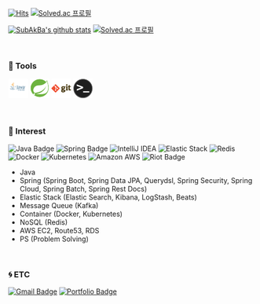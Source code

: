 [![Hits](https://hits.seeyoufarm.com/api/count/incr/badge.svg?url=https%3A%2F%2Fgithub.com%2FSubAkBa%2Fhit-counter&count_bg=%2379C83D&title_bg=%23555555&icon=&icon_color=%23E7E7E7&title=hits&edge_flat=false)](https://hits.seeyoufarm.com)
[![Solved.ac 프로필](http://mazassumnida.wtf/api/mini/generate_badge?boj=wonju2286)](https://solved.ac/wonju2286)


[![SubAkBa's github stats](https://github-readme-stats.vercel.app/api?username=SubAkBa&show_icons=true&theme=cobalt)](https://github.com/SubAkBa/github-readme-stats)
[![Solved.ac 프로필](http://mazassumnida.wtf/api/v2/generate_badge?boj=wonju2286)](https://solved.ac/wonju2286)


<br />

### :ghost: Tools
<code><img height="40" src="https://raw.githubusercontent.com/github/explore/80688e429a7d4ef2fca1e82350fe8e3517d3494d/topics/java/java.png"></code>
<code><img height="40" src="https://raw.githubusercontent.com/github/explore/80688e429a7d4ef2fca1e82350fe8e3517d3494d/topics/spring-boot/spring-boot.png"></code>
<code><img height="40" src="https://raw.githubusercontent.com/github/explore/80688e429a7d4ef2fca1e82350fe8e3517d3494d/topics/git/git.png"></code>
<code><img height="40" src="https://raw.githubusercontent.com/github/explore/80688e429a7d4ef2fca1e82350fe8e3517d3494d/topics/terminal/terminal.png"></code>

<br />

### :lollipop: Interest
![Java Badge](https://img.shields.io/badge/JAVA-★★★★☆-0696D7?style=plastic&logo=Java&logoColor=white)
![Spring Badge](https://img.shields.io/badge/Spring-★★★★☆-0696D7?style=plastic&logo=Spring&logoColor=white)
![IntelliJ IDEA](https://img.shields.io/badge/IntelliJ&#32;IDEA-★★☆☆☆-0696D7?style=plastic&logo=IntelliJ&#32;IDEA&logoColor=white)
![Elastic Stack](https://img.shields.io/badge/Elastic&#32;Stack-☆☆☆☆☆-0696D7?style=plastic&logo=Elastic&#32;Stack&logoColor=white)
![Redis](https://img.shields.io/badge/Redis-☆☆☆☆☆-0696D7?style=plastic&logo=Redis&logoColor=white)
![Docker](https://img.shields.io/badge/Docker-★☆☆☆☆-0696D7?style=plastic&logo=Docker&logoColor=white)
![Kubernetes](https://img.shields.io/badge/Kubernetes-★☆☆☆☆-0696D7?style=plastic&logo=Kubernetes&logoColor=white)
![Amazon AWS](https://img.shields.io/badge/Amazon&#32;AWS-★☆☆☆☆-0696D7?style=plastic&logo=Amazon&#32;AWS&logoColor=white)
![Riot Badge](https://img.shields.io/badge/Riot&#32;Games-★★★☆☆-0696D7?style=plastic&logo=Riot&#32;Games&logoColor=white)

- Java
- Spring (Spring Boot, Spring Data JPA, Querydsl, Spring Security, Spring Cloud, Spring Batch, Spring Rest Docs)
- Elastic Stack (Elastic Search, Kibana, LogStash, Beats)
- Message Queue (Kafka)
- Container (Docker, Kubernetes)
- NoSQL (Redis)
- AWS EC2, Route53, RDS
- PS (Problem Solving)

<br />

### :cyclone: ETC
  
[![Gmail Badge](https://img.shields.io/badge/Gmail-d14836?style=flat-square&logo=Gmail&logoColor=white&link=mailto:circle5926@gmail.com)](mailto:circle5926@gmail.com)
[![Portfolio Badge](https://img.shields.io/badge/Notion-black?style=flat-square&logo=notion&logoColor=white&link=https://www.notion.so/whaledev/4a758593c333440f88ffee10f72cceea)](https://www.notion.so/Dev-e0569d7634764517b7741374a1a3a8b5)
